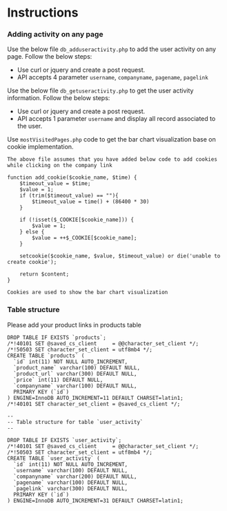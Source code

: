 # Instructions

### Adding activity on any page

Use the below file `db_adduseractivity.php` to add the user activity on any page. Follow the below steps:


* Use curl or jquery and create a post request.
* API accepts 4 parameter `username`, `companyname`, `pagename`, `pagelink`


Use the below file `db_getuseractivity.php` to get the user activity information. Follow the below steps:

* Use curl or jquery and create a post request.
* API accepts 1 parameter `username` and display all record associated to the user.


Use `mostVisitedPages.php` code to get the bar chart visualization base on cookie implementation.

```
The above file assumes that you have added below code to add cookies while clicking on the company link

function add_cookie($cookie_name, $time) {
    $timeout_value = $time;
    $value = 1;
    if (trim($timeout_value) == ""){
        $timeout_value = time() + (86400 * 30)
    }

    if (!isset($_COOKIE[$cookie_name])) {
        $value = 1;
    } else {
        $value = ++$_COOKIE[$cookie_name];
    }

    setcookie($cookie_name, $value, $timeout_value) or die('unable to create cookie');

    return $content;
}

Cookies are used to show the bar chart visualization

```


### Table structure

Please add your product links in products table

```
DROP TABLE IF EXISTS `products`;
/*!40101 SET @saved_cs_client     = @@character_set_client */;
/*!50503 SET character_set_client = utf8mb4 */;
CREATE TABLE `products` (
  `id` int(11) NOT NULL AUTO_INCREMENT,
  `product_name` varchar(100) DEFAULT NULL,
  `product_url` varchar(300) DEFAULT NULL,
  `price` int(11) DEFAULT NULL,
  `companyname` varchar(100) DEFAULT NULL,
  PRIMARY KEY (`id`)
) ENGINE=InnoDB AUTO_INCREMENT=11 DEFAULT CHARSET=latin1;
/*!40101 SET character_set_client = @saved_cs_client */;

--
-- Table structure for table `user_activity`
--

DROP TABLE IF EXISTS `user_activity`;
/*!40101 SET @saved_cs_client     = @@character_set_client */;
/*!50503 SET character_set_client = utf8mb4 */;
CREATE TABLE `user_activity` (
  `id` int(11) NOT NULL AUTO_INCREMENT,
  `username` varchar(100) DEFAULT NULL,
  `companyname` varchar(200) DEFAULT NULL,
  `pagename` varchar(100) DEFAULT NULL,
  `pagelink` varchar(300) DEFAULT NULL,
  PRIMARY KEY (`id`)
) ENGINE=InnoDB AUTO_INCREMENT=31 DEFAULT CHARSET=latin1;
```


